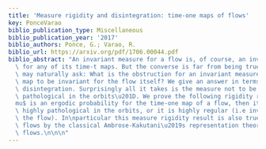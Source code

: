 ```yaml
---
title: 'Measure rigidity and disintegration: time-one maps of flows'
key: PonceVarao
biblio_publication_type: Miscellaneous
biblio_publication_year: '2017'
biblio_authors: Ponce, G.; Varao, R.
biblio_url: https://arxiv.org/pdf/1706.00044.pdf
biblio_abstract: "An invariant measure for a flow is, of course, an invariant measure\
  \ for any of its time-t maps. But the converse is far from being true. Hence, one\
  \ may naturally ask: What is the obstruction for an invariant measure for the time-one\
  \ map to be invariant for the flow itself? We give an answer in terms of measure\
  \ disintegration. Surprisingly all it takes is the measure not to be \u201Ctoo much\
  \ pathological in the orbits\u201D. We prove the following rigidity result. If $\\\
  mu$ is an ergodic probability for the time-one map of a flow, then it is either\
  \ highly pathological in the orbits, or it is highly regular (i.e invariant for\
  \ the flow). In\nparticular this measure rigidity result is also true for measurable\
  \ flows by the classical Ambrose-Kakutani\u2019s representation theorem for measurable\
  \ flows.\n\n\n"
---
```

